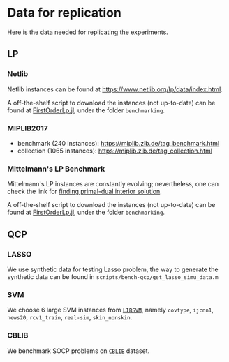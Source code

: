 # Data for replication

Here is the data needed for replicating the experiments. 

## LP 

### Netlib
Netlib instances can be found at https://www.netlib.org/lp/data/index.html.

A off-the-shelf script to download the instances (not up-to-date) can be found at [FirstOrderLp.jl](https://github.com/google-research/FirstOrderLp.jl), under the folder `benchmarking`.

### MIPLIB2017
- benchmark (240 instances): https://miplib.zib.de/tag_benchmark.html
- collection (1065 instances): https://miplib.zib.de/tag_collection.html

### Mittelmann's LP Benchmark
Mittelmann's LP instances are constantly evolving; nevertheless,
one can check the link for [finding primal-dual interior solution](https://plato.asu.edu/ftp/lpfeas.html).

A off-the-shelf script to download the instances (not up-to-date) can be found at [FirstOrderLp.jl](https://github.com/google-research/FirstOrderLp.jl), under the folder `benchmarking`.



## QCP
### LASSO
We use synthetic data for testing Lasso problem, the way to generate the synthetic data can be found in `scripts/bench-qcp/get_lasso_simu_data.m`
### SVM
We choose 6 large SVM instances from [`LIBSVM`](https://www.csie.ntu.edu.tw/~cjlin/libsvm/), namely `covtype`, `ijcnn1`, `news20`, `rcv1_train`, `real-sim`, `skin_nonskin`.
### CBLIB
We benchmark SOCP problems on [`CBLIB`](https://cblib.zib.de) dataset.